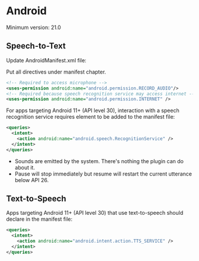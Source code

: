 # Android

Minimum version: 21.0

## Speech-to-Text

Update AndroidManifest.xml file:

Put all directives under manifest chapter.
```xml
<!-- Required to access microphone -->
<uses-permission android:name="android.permission.RECORD_AUDIO"/>
<!-- Required because speech recognition service may access internet -->
<uses-permission android:name="android.permission.INTERNET" />
```

For apps targeting Android 11+ (API level 30), interaction with a speech recognition service requires element to be added to the manifest file:
```xml
<queries>
  <intent>
    <action android:name="android.speech.RecognitionService" />
  </intent>
</queries>
```

- Sounds are emitted by the system. There's nothing the plugin can do about it.
- Pause will stop immediately but resume will restart the current utterance below API 26.

## Text-to-Speech

Apps targeting Android 11+ (API level 30) that use text-to-speech should declare in the manifest file:
```xml
<queries>
  <intent>
    <action android:name="android.intent.action.TTS_SERVICE" />
  </intent>
</queries>
```
